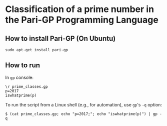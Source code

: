 # Classification of a prime number in the Pari-GP Programming Language

## How to install Pari-GP (On Ubuntu)
```
sudo apt-get install pari-gp
```

## How to run

In `gp` console:
```
\r prime_classes.gp
p=2017
iswhatprime(p)
```

To run the script from a Linux shell (e.g., for automation), use `gp`'s 
`-q` option:
```
$ (cat prime_classes.gp; echo "p=2017;"; echo "iswhatprime(p)") | gp -q
```

